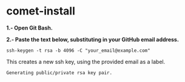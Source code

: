 # comet-install


**1.- Open Git Bash.**

**2.- Paste the text below, substituting in your GitHub email address.**

    ssh-keygen -t rsa -b 4096 -C "your_email@example.com"
   
   This creates a new ssh key, using the provided email as a label. 

	Generating public/private rsa key pair.
